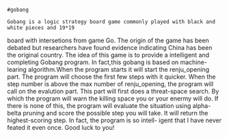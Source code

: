 
    #gobang
    
    Gobang is a logic strategy board game commonly played with black and white pieces and 19*19 
  board with intersetions from game Go. The origin of the game has been debated but researchers
  have found evidence indicating China has been the original country.
    The idea of this game is to provide a intelligent and completing Gobang program. In fact,this
  gobang is based on machine-learing algorithm.When the program starts it will start the renju_opening
  part. The program will choose the first few steps with it quicker. When the step number is above the 
  max number of renju_opening, the program will call on the evalution part. This part will first does a
  threat-space search. By which the program will warn the killing space you or your enermy will do. If 
  there is none of this, the program will evaluate the situation using alpha-belta pruning and score the 
  possible step you will take. It will return the highest-scoring step. In fact, the program is so intell-
  igent that I have never feated it even once. Good luck to you!
  
